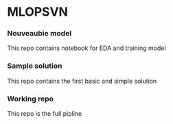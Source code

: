 # MLOPSVN

### Nouveaubie model

This repo contains notebook for EDA and training model

### Sample solution

This repo contains the first basic and simple solution

### Working repo

This repo is the full pipline
